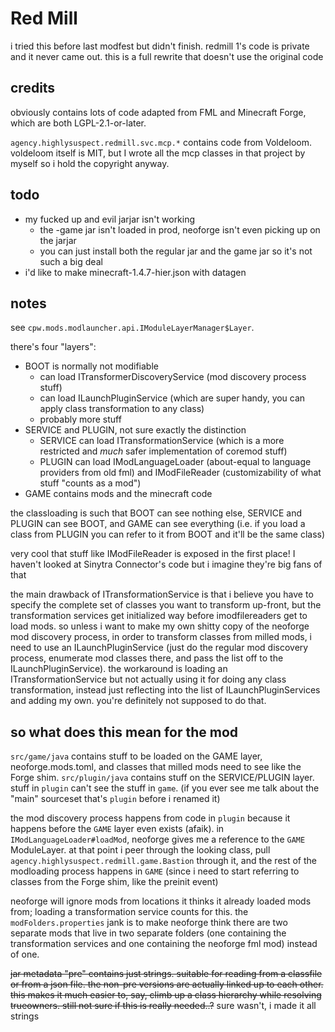 # Red Mill

i tried this before last modfest but didn't finish. redmill 1's code is private and it never came out. this is a full rewrite that doesn't use the original code

## credits

obviously contains lots of code adapted from FML and Minecraft Forge, which are both LGPL-2.1-or-later.

`agency.highlysuspect.redmill.svc.mcp.*` contains code from Voldeloom. voldeloom itself is MIT, but I wrote all the mcp classes in that project by myself so i hold the copyright anyway.

## todo

* my fucked up and evil jarjar isn't working
  * the -game jar isn't loaded in prod, neoforge isn't even picking up on the jarjar
  * you can just install both the regular jar and the game jar so it's not such a big deal
* i'd like to make minecraft-1.4.7-hier.json with datagen

## notes

see `cpw.mods.modlauncher.api.IModuleLayerManager$Layer`.

there's four "layers":

* BOOT is normally not modifiable
  * can load ITransformerDiscoveryService (mod discovery process stuff)
  * can load ILaunchPluginService (which are super handy, you can apply class transformation to any class)
  * probably more stuff
* SERVICE and PLUGIN, not sure exactly the distinction
  * SERVICE can load ITransformationService (which is a more restricted and *much* safer implementation of coremod stuff)
  * PLUGIN can load IModLanguageLoader (about-equal to language providers from old fml) and IModFileReader (customizability of what stuff "counts as a mod")
* GAME contains mods and the minecraft code

the classloading is such that BOOT can see nothing else, SERVICE and PLUGIN can see BOOT, and GAME can see everything (i.e. if you load a class from PLUGIN you can refer to it from BOOT and it'll be the same class)

very cool that stuff like IModFileReader is exposed in the first place! I haven't looked at Sinytra Connector's code but i imagine they're big fans of that

the main drawback of ITransformationService is that i believe you have to specify the complete set of classes you want to transform up-front, but the transformation services get initialized way before imodfilereaders get to load mods. so unless i want to make my own shitty copy of the neoforge mod discovery process, in order to transform classes from milled mods, i need to use an ILaunchPluginService (just do the regular mod discovery process, enumerate mod classes there, and pass the list off to the ILaunchPluginService). the workaround is loading an ITransformationService but not actually using it for doing any class transformation, instead just reflecting into the list of ILaunchPluginServices and adding my own. you're definitely not supposed to do that.

## so what does this mean for the mod

`src/game/java` contains stuff to be loaded on the GAME layer, neoforge.mods.toml, and classes that milled mods need to see like the Forge shim. `src/plugin/java` contains stuff on the SERVICE/PLUGIN layer. stuff in `plugin` can't see the stuff in `game`. (if you ever see me talk about the "main" sourceset that's `plugin` before i renamed it)

the mod discovery process happens from code in `plugin` because it happens before the `GAME` layer even exists (afaik). in `IModLanguageLoader#loadMod`, neoforge gives me a reference to the `GAME` ModuleLayer. at that point i peer through the looking class, pull `agency.highlysuspect.redmill.game.Bastion` through it, and the rest of the modloading process happens in `GAME` (since i need to start referring to classes from the Forge shim, like the preinit event)

neoforge will ignore mods from locations it thinks it already loaded mods from; loading a transformation service counts for this. the `modFolders.properties` jank is to make neoforge think there are two separate mods that live in two separate folders (one containing the transformation services and one containing the neoforge fml mod) instead of one.

~~jar metadata "pre" contains just strings. suitable for reading from a classfile or from a json file.  the non-pre versions are actually linked up to each other. this makes it much easier to, say, climb up a class hierarchy while resolving trueowners. still not sure if this is really needed..?~~ sure wasn't, i made it all strings